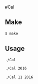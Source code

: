 #Cal

## Make

```bash
$ make
```

## Usage

```bash
./Cal  
```

```bash
./Cal 2016 
```  

```bash
./Cal 11 2016
```